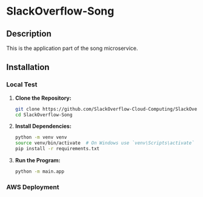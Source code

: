 # SlackOverflow-Song

## Description
This is the application part of the song microservice.

## Installation

### Local Test
1. **Clone the Repository:**
   ```bash
   git clone https://github.com/SlackOverflow-Cloud-Computing/SlackOverflow-Song
   cd SlackOverflow-Song
   
2. **Install Dependencies:**
   ```bash
   python -m venv venv
   source venv/bin/activate  # On Windows use `venv\Scripts\activate`
   pip install -r requirements.txt

3. **Run the Program:**
   ```bash
   python -m main.app

### AWS Deployment
